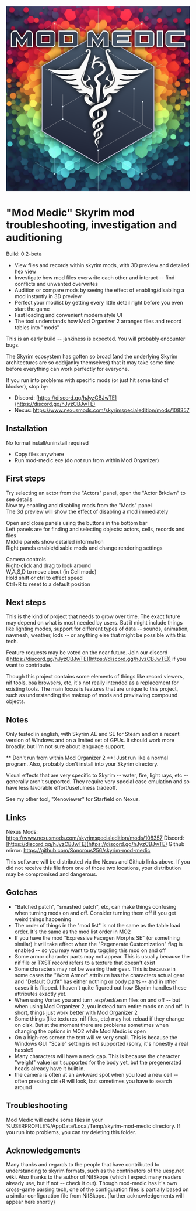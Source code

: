 ![logo](https://github.com/Sonorous256/skyrim-mod-medic/blob/master/logo.webp)

# "Mod Medic" Skyrim mod troubleshooting, investigation and auditioning

Build: 0.2-beta

* View files and records within skyrim mods, with 3D preview and detailed hex view
* Investigate how mod files overwrite each other and interact -- find conflicts and unwanted overwrites
* Audition or compare mods by seeing the effect of enabling/disabling a mod instantly in 3D preview
* Perfect your modlist by getting every little detail right before you even start the game
* Fast loading and convenient modern style UI
* The tool understands how Mod Organizer 2 arranges files and record tables into "mods"

This is an early build -- jankiness is expected. You will probably encounter bugs.

The Skyrim ecosystem has gotten so broad (and the underlying Skyrim architectures are so odd/janky themselves) that it may take some time before everything can work perfectly for everyone.

If you run into problems with specific mods (or just hit some kind of blocker), stop by:
* Discord: [https://discord.gg/hJyzCBJwTE](https://discord.gg/hJyzCBJwTE)
* Nexus: https://www.nexusmods.com/skyrimspecialedition/mods/108357

## Installation

No formal install/uninstall required
* Copy files anywhere
* Run mod-medic.exe (do *not* run from within Mod Organizer)

## First steps

Try selecting an actor from the "Actors" panel, open the "Actor Brkdwn" to see details<br/>
Now try enabling and disabling mods from the "Mods" panel<br/>
The 3d preview will show the effect of disabling a mod immediately<br/>

Open and close panels using the buttons in the bottom bar<br/>
Left panels are for finding and selecting objects: actors, cells, records and files<br/>
Middle panels show detailed information<br/>
Right panels enable/disable mods and change rendering settings<br/>

Camera controls<br/>
Right-click and drag to look around<br/>
W,A,S,D to move about (in Cell mode)<br/>
Hold shift or ctrl to effect speed<br/>
Ctrl+R to reset to a default position<br/>

## Next steps

This is the kind of project that needs to grow over time.
The exact future may depend on what is most needed by users.
But it might include things like lighting modes, support for different types of data -- sounds, animation, navmesh, weather, lods -- or anything else that might be possible with this tech.

Feature requests may be voted on the near future. Join our discord ([https://discord.gg/hJyzCBJwTE](https://discord.gg/hJyzCBJwTE)) if you want to contribute.

Though this project contains some elements of things like record viewers, nif tools, bsa browsers, etc, it's not really intended as a replacement for existing tools. The main focus is features that are unique to this project, such as understanding the makeup of mods and previewing compound objects.

## Notes

Only tested in english, with Skyrim AE and SE for Steam and on a recent version of Windows and on a limited set of GPUs. It should work more broadly, but I'm not sure about language support.

** Don't run from within Mod Organizer 2 **! Just run like a normal program.
Also, probably don't install into your Skyrim directory.

Visual effects that are very specific to Skyrim -- water, fire, light rays, etc -- generally aren't supported. They require very special case emulation and so have less favorable effort/usefulness tradeoff.

See my other tool, "Xenoviewer" for Starfield on Nexus.

## Links

Nexus Mods: https://www.nexusmods.com/skyrimspecialedition/mods/108357
Discord: [https://discord.gg/hJyzCBJwTE](https://discord.gg/hJyzCBJwTE)
Github mirror: https://github.com/Sonorous256/skyrim-mod-medic

This software will be distributed via the Nexus and Github links above. If you did not receive this file from one of those two locations, your distribution may be compromised and dangerous.

## Gotchas

- "Batched patch", "smashed patch", etc, can make things confusing when turning mods on and off. Consider turning them off if you get weird things happening
- The order of things in the "mod list" is not the same as the table load order. It's the same as the mod list order in MO2
- If you have the mod "Expressive Facegen Morphs SE" (or something similar) it will take effect when the "Regenerate Customization" flag is enabled -- so you may want to try toggling this mod on and off
- Some armor character parts may not appear. This is usually because the nif file or TXST record refers to a texture that doesn't exist
- Some characters may not be wearing their gear. This is because in some cases the "Worn Armor" attribute has the characters actual gear and "Default Outfit" has either nothing or body parts -- and in other cases it is flipped. I haven't quite figured out how Skyrim handles these attributes exactly yet.
- When using Vortex you and turn .esp/.esl/.esm files on and off -- but when using Mod Organizer 2, you instead turn entire mods on and off. In short, things just work better with Mod Organizer 2
- Some things (like textures, nif files, etc) may hot-reload if they change on disk. But at the moment there are problems sometimes when changing the options in MO2 while Mod Medic is open
- On a high-res screen the text will ve very small. This is because the Windows GUI "Scale" setting is not supported (sorry, it's honestly a real hassle!)
- Many characters will have a neck gap. This is because the character "weight" value isn't supported for the body yet, but the pregenerated heads already have it built in.
- the camera is often at an awkward spot when you load a new cell -- often pressing ctrl+R will look, but sometimes you have to search around

## Troubleshooting

Mod Medic will cache some files in your %USERPROFILE%/AppData/Local/Temp/skyrim-mod-medic directory. If you run into problems, you can try deleting this folder.

## Acknowledgements

Many thanks and regards to the people that have contributed to understanding to skyrim formats, such as the contributors of the uesp.net wiki.
Also thanks to the author of NifSkope (which I expect many readers already use, but if not -- check it out). Though mod-medic has it's own cross-game parsing tech, one of the configuration files is partially based on a similar configuration file from NifSkope.
(further acknowledgements will appear here shortly)
